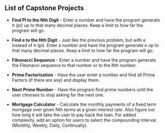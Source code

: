 ## List of Capstone Projects

* **Find PI to the Nth Digit** - Enter a number and have the program generate π (pi) up to that many decimal places. Keep a limit to how far the program will go.

* **Find e to the Nth Digit** - Just like the previous problem, but with e instead of π (pi). Enter a number and have the program generate e up to that many decimal places. Keep a limit to how far the program will go.

* **Fibonacci Sequence** - Enter a number and have the program generate the Fibonacci sequence to that number or to the Nth number.

* **Prime Factorization** - Have the user enter a number and find all Prime Factors (if there are any) and display them.

* **Next Prime Number** - Have the program find prime numbers until the user chooses to stop asking for the next one.

* **Mortgage Calculator** - Calculate the monthly payments of a fixed term mortgage over given Nth terms at a given interest rate. Also figure out how long it will take the user to pay back the loan. For added complexity, add an option for users to select the compounding interval (Monthly, Weekly, Daily, Continually).

